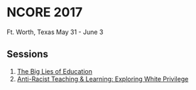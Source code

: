 # NCORE 2017
Ft. Worth, Texas
May 31 - June 3

## Sessions
1. [The Big Lies of Education](lies-of-ed.md)
1. [Anti-Racist Teaching & Learning: Exploring White Privilege](anti-racist-teach.md)
